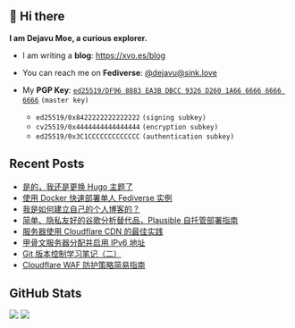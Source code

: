 ## 👋 Hi there

**I am Dejavu Moe, a curious explorer.**

- I am writing a **blog**: https://xvo.es/blog
- You can reach me on **Fediverse**: [@dejavu@sink.love](https://@dejavu@sink.love)
- My **PGP Key**: [`ed25519/DF96 8883 EA3B DBCC 9326 D260 1A66 6666 6666 6666`](https://xvo.es/pgp) `(master key)`

  - `ed25519/0x8422222222222222` `(signing subkey)`
  - `cv25519/0x4444444444444444` `(encryption subkey)`
  - `ed25519/0x3C1CCCCCCCCCCCCC` `(authentication subkey)`

## Recent Posts

<!-- BLOG-POST-LIST:START -->
- [是的，我还是更换 Hugo 主题了](https://dejavu.moe/posts/change-hugo-theme/)
- [使用 Docker 快速部署单人 Fediverse 实例](https://dejavu.moe/posts/microblog-pub-quickly-deploy-with-docker/)
- [我是如何建立自己的个人博客的？](https://dejavu.moe/posts/how-i-built-my-personal-blog/)
- [简单、隐私友好的谷歌分析替代品，Plausible 自托管部署指南](https://dejavu.moe/posts/plausible-selfhosted-with-docker-complete-guide/)
- [服务器使用 Cloudflare CDN 的最佳实践](https://dejavu.moe/posts/best-server-security-practices-with-cloudflare/)
- [甲骨文服务器分配并启用 IPv6 地址](https://dejavu.moe/posts/oracle-instance-enable-ipv6-support-with-debian/)
- [Git 版本控制学习笔记（二）](https://dejavu.moe/posts/git-note-2/)
- [Cloudflare WAF 防护策略简易指南](https://dejavu.moe/posts/cloudflare-waf-set-up-guide/)
<!-- BLOG-POST-LIST:END -->

## GitHub Stats

![](https://fastly.jsdelivr.net/gh/DejavuMoe/GitHub-Stats@latest/generated/overview.svg)
![](https://fastly.jsdelivr.net/gh/DejavuMoe/GitHub-Stats@latest/generated/languages.svg)
